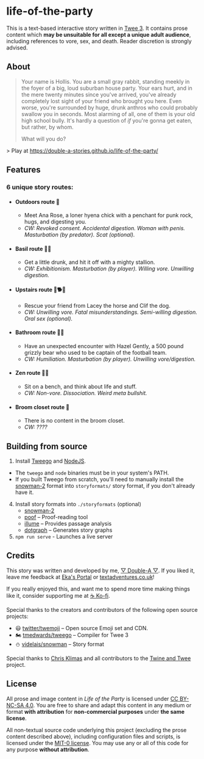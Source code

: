 # life-of-the-party

This is a text-based interactive story written in [Twee 3](https://github.com/iftechfoundation/twine-specs/blob/master/twee-3-specification.md). It contains prose content which **may be unsuitable for all except a unique adult audience**, including references to vore, sex, and death. Reader discretion is strongly advised.

## About

> Your name is Hollis. You are a small gray rabbit, standing meekly in the foyer of a big, loud suburban house party. Your ears hurt, and in the mere twenty minutes since you've arrived, you've already completely lost sight of your friend who brought you here. Even worse, you're surrounded by huge, drunk anthros who could probably swallow you in seconds. Most alarming of all, one of them is your old high school bully. It's hardly a question of *if* you're gonna get eaten, but rather, by whom.
>
> What will you do?

\> Play at https://double-a-stories.github.io/life-of-the-party/

## Features

### 6 unique story routes:
* #### Outdoors route 🌳
  * Meet Ana Rose, a loner hyena chick with a penchant for punk rock, hugs, and digesting you.
  * *CW: Revoked consent. Accidental digestion. Woman with penis. Masturbation (by predator). Scat (optional).*
* #### Basil route 🐴🍻
  * Get a little drunk, and hit it off with a mighty stallion.
  * *CW: Exhibitionism. Masturbation (by player). Willing vore. Unwilling digestion.*
* #### Upstairs route 🎠🐕🐹
  * Rescue your friend from Lacey the horse and Clif the dog.
  * *CW: Unwilling vore. Fatal misunderstandings. Semi-willing digestion. Oral sex (optional).*
* #### Bathroom route 🐻🚽
  * Have an unexpected encounter with Hazel Gently, a 500 pound grizzly bear who used to be captain of the football team.
  * *CW: Humiliation. Masturbation (by player). Unwilling vore/digestion.*
* #### Zen route 🐰🧘
  * Sit on a bench, and think about life and stuff.
  * *CW: Non-vore. Dissociation. Weird meta bullshit.*
* #### Broom closet route 🧹
  * There is no content in the broom closet.
  * *CW: ????*

## Building from source

1. Install [Tweego](http://www.motoslave.net/tweego/) and [NodeJS](https://nodejs.org/).
  * The `tweego` and `node` binaries must be in your system's PATH.
  * If you built Tweego from scratch, you'll need to manually install the [snowman-2](https://github.com/videlais/snowman/tree/master/dist/snowman-2.0.3) format into `storyformats/` story format, if you don't already have it.
4. Install story formats into `./storyformats` (optional)
    * [snowman-2](https://github.com/videlais/snowman/tree/master/dist/snowman-2.0.3)
    * [poof](https://github.com/ChapelR/poof/releases) – Proof-reading tool
    * [illume](https://www.maximumverbosity.net/twine/Illume/) – Provides passage analysis
    * [dotgraph](https://github.com/mcdemarco/dotgraph/releases/tag/v2.2.0) – Generates story graphs
5. `npm run serve` - Launches a live server

## Credits

This story was written and developed by me, [▽ Double-A ▽](https://aryion.com/g4/user/DoubleA). If you liked it, leave me feedback at [Eka's Portal](https://aryion.com/forum/viewtopic.php?f=79&t=59177) or [textadventures.co.uk](http://textadventures.co.uk/games/view/fcvdqsoz7u2edrju9wb6ba/life-of-the-party-a-furry-vore-adventure-18)!

If you really enjoyed this, and want me to spend more time making things like it, consider supporting me at [☕ Ko-fi](https://ko-fi.com/doublea).

Special thanks to the creators and contributors of the following open source projects:


* 😃 [twitter/twemoji](https://github.com/twitter/twemoji) – Open source Emoji set and CDN.
* 🏍️ [tmedwards/tweego](https://github.com/tmedwards/tweego) – Compiler for Twee 3
* ⛄️ [videlais/snowman](https://github.com/videlais/snowman) – Story format

Special thanks to [Chris Klimas](https://github.com/klembot) and all contributors to the <a href="https://github.com/tweecode">Twine and Twee</a> project.

## License

All prose and image content in *Life of the Party* is licensed under [CC BY-NC-SA 4.0](https://creativecommons.org/licenses/by-nc-sa/4.0/). You are free to share and adapt this content in any medium or format **with attribution** for **non-commercial purposes** under **the same license**.

All non-textual source code underlying this project (excluding the prose content described above), including configuration files and scripts, is licensed under the [MIT-0 license](/LICENSE-CODE). You may use any or all of this code for any purpose **without attribution**.